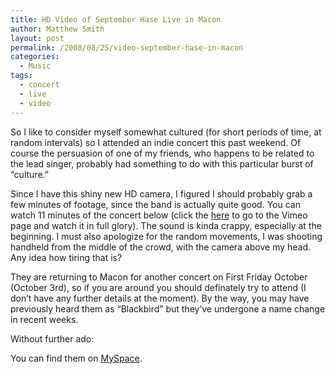 ```yaml
---
title: HD Video of September Hase Live in Macon
author: Matthew Smith
layout: post
permalink: /2008/08/25/video-september-hase-in-macon
categories:
  - Music
tags:
  - concert
  - live
  - video
---
```

So I like to consider myself somewhat cultured (for short periods of time, at random intervals) so I attended an indie concert this past weekend. Of course the persuasion of one of my friends, who happens to be related to the lead singer, probably had something to do with this particular burst of &#8220;culture.&#8221;

Since I have this shiny new HD camera, I figured I should probably grab a few minutes of footage, since the band is actually quite good. You can watch 11 minutes of the concert below (click the [here][1] to go to the Vimeo page and watch it in full glory). The sound is kinda crappy, especially at the beginning. I must also apologize for the random movements, I was shooting handheld from the middle of the crowd, with the camera above my head. Any idea how tiring that is?

They are returning to Macon for another concert on First Friday October (October 3rd), so if you are around you should definately try to attend (I don&#8217;t have any further details at the moment). By the way, you may have previously heard them as &#8220;Blackbird&#8221; but they&#8217;ve undergone a name change in recent weeks.

Without further ado:



You can find them on [MySpace][2].

 [1]: http://www.vimeo.com/1588568?pg=embed&sec=1588568
 [2]: http://www.myspace.com/septemberhase